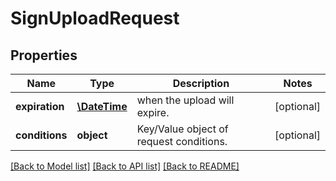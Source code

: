 # SignUploadRequest

## Properties
Name | Type | Description | Notes
------------ | ------------- | ------------- | -------------
**expiration** | [**\DateTime**](\DateTime.md) | when the upload will expire. | [optional] 
**conditions** | **object** | Key/Value object of request conditions. | [optional] 

[[Back to Model list]](../README.md#documentation-for-models) [[Back to API list]](../README.md#documentation-for-api-endpoints) [[Back to README]](../README.md)


